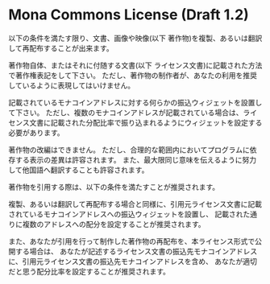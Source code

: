 # Mona Commons License (Draft 1.2)

以下の条件を満たす限り、文書、画像や映像(以下 著作物)を複製、あるいは翻訳して再配布することが出来ます。

著作物自体、またはそれに付随する文書(以下 ライセンス文書)に記載された方法で著作権表記をして下さい。
ただし、著作物の制作者が、あなたの利用を推奨しているように表現してはいけません。

記載されているモナコインアドレスに対する何らかの振込ウィジェットを設置して下さい。
ただし、複数のモナコインアドレスが記載されている場合は、ライセンス文書に記載された分配比率で振り込まれるようにウィジェットを設定する必要があります。

著作物の改編はできません。
ただし、合理的な範囲内においてプログラムに依存する表示の差異は許容されます。
また、最大限同じ意味を伝えるように努力して他国語へ翻訳することも許容されます。

著作物を引用する際は、以下の条件を満たすことが推奨されます。

複製、あるいは翻訳して再配布する場合と同様に、引用元ライセンス文書に記載されているモナコインアドレスへの振込ウィジェットを設置し、
記載された通りに複数のアドレスへの配分を設定することが推奨されます。

また、あなたが引用を行って制作した著作物の再配布を、本ライセンス形式で公開する場合は、
あなたが記述するライセンス文書の振込先モナコインアドレスに、引用元ライセンス文書の振込先モナコインアドレスを含め、
あなたが適切だと思う配分比率を設定することが推奨されます。
